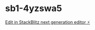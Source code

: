 # sb1-4yzswa5

[Edit in StackBlitz next generation editor ⚡️](https://stackblitz.com/~/github.com/vtmworld/sb1-4yzswa5)